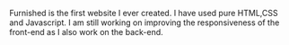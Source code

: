  Furnished is the first website I ever created. 
 I have used pure HTML,CSS and Javascript. 
 I am still working on improving the responsiveness of the front-end as I also work on the back-end. 

